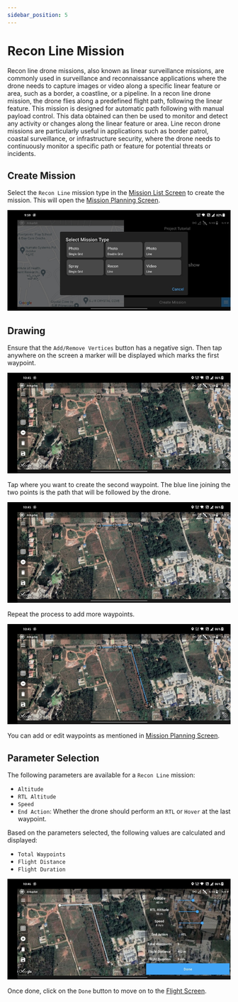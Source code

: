 ```yaml
---
sidebar_position: 5
---
```


# Recon Line Mission

Recon line drone missions, also known as linear surveillance missions, are commonly used in surveillance and
reconnaissance applications where the drone needs to capture images or video along a specific linear feature or area,
such as a border, a coastline, or a pipeline. In a recon line drone mission, the drone flies along a predefined flight
path, following the linear feature. This mission is designed for automatic path following with manual payload control.
This data obtained can then be used to monitor and detect any activity or changes along the linear feature or area. Line
recon drone missions are particularly useful in applications such as border patrol, coastal surveillance, or
infrastructure security, where the drone needs to continuously monitor a specific path or feature for potential threats
or incidents.

## Create Mission

Select the `Recon Line` mission type in the [Mission List Screen](/launchpad/overview/mission-list-screen.md) to create
the mission. This will open the [Mission Planning Screen](/launchpad/overview/mission-planning-screen.md).

![Create](./img/recon-line-create.jpg)

## Drawing

Ensure that the `Add/Remove Vertices` button has a negative sign. Then tap anywhere on the screen a marker will be
displayed which marks the first waypoint.

![Waypoint 1](./img/recon-line-waypoint-1.jpg)

Tap where you want to create the second waypoint. The blue line joining the two points is the path that will be followed
by the drone.

![Waypoint 2](./img/recon-line-waypoint-2.jpg)

Repeat the process to add more waypoints.

![Waypoint 3](./img/recon-line-waypoint-3.jpg)

You can add or edit waypoints as mentioned in [Mission Planning Screen](/launchpad/overview/mission-list-screen.md).

## Parameter Selection

The following parameters are available for a `Recon Line` mission:

- `Altitude`
- `RTL Altitude`
- `Speed`
- `End Action`: Whether the drone should perform an `RTL` or `Hover` at the last waypoint.

Based on the parameters selected, the following values are calculated and displayed:

- `Total Waypoints`
- `Flight Distance`
- `Flight Duration`

![Parameters and Data](./img/recon-line-params.jpg)

Once done, click on the `Done` button to move on to the [Flight Screen](/launchpad/overview/flight-screen.md).
